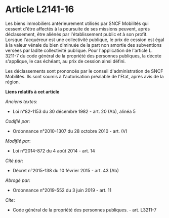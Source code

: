 # Article L2141-16

Les biens immobiliers antérieurement utilisés par SNCF Mobilités qui cessent d'être affectés à la poursuite de ses missions
peuvent, après déclassement, être aliénés par l'établissement public et à son profit. Lorsque l'acquéreur est une
collectivité publique, le prix de cession est égal à la valeur vénale du bien diminuée de la part non amortie des subventions
versées par ladite collectivité publique. Pour l'application de l'article L. 3211-7 du code général de la propriété des
personnes publiques, la décote s'applique, le cas échéant, au prix de cession ainsi défini.

Les déclassements sont prononcés par le conseil d'administration de SNCF Mobilités. Ils sont soumis à l'autorisation
préalable de l'Etat, après avis de la région.

**Liens relatifs à cet article**

_Anciens textes_:

  - Loi n°82-1153 du 30 décembre 1982 - art. 20 (Ab), alinéa 5

_Codifié par_:

  - Ordonnance n°2010-1307 du 28 octobre 2010 - art. (V)

_Modifié par_:

  - Loi n°2014-872 du 4 août 2014 - art. 14

_Cité par_:

  - Décret n°2015-138 du 10 février 2015 - art. 43 (Ab)

_Abrogé par_:

  - Ordonnance n°2019-552 du 3 juin 2019 - art. 11

_Cite_:

  - Code général de la propriété des personnes publiques. - art. L3211-7
